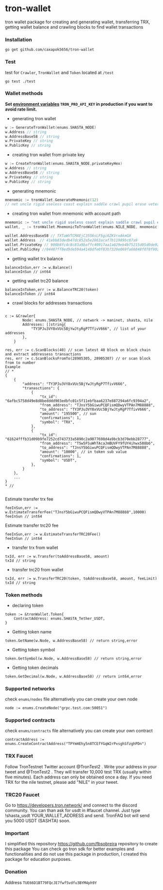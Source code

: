 
# tron-wallet
tron wallet package for creating and generating wallet, transferring TRX, getting wallet balance and crawling blocks to find wallet transactions

### Installation 
```
go get github.com/caxapok5656/tron-wallet
```

### Test
test for `Crawler`, `TronWallet` and `Token` located at `/test`
```
go test ./test
```

### Wallet methods 
**Set [environment variables](https://developers.tron.network/reference/select-network) `TRON_PRO_API_KEY` in production if you want to avoid rate limit.**

- generating tron wallet 
```go
w := GenerateTronWallet(enums.SHASTA_NODE)
w.Address // string 
w.AddressBase58 // string 
w.PrivateKey // string 
w.PublicKey // string 
```
- creating tron wallet from private key 
```go
w := CreateTronWallet(enums.SHASTA_NODE,privateKeyHex)
w.Address // string 
w.AddressBase58 // string 
w.PrivateKey // string 
w.PublicKey // string 
```

- generating mnemonic 
```go
mnenomic := tronWallet.GenerateMnemonic(12)
// net uncle rigid useless coast explain saddle crawl pupil erase veteran slender
```
- creating tron wallet from mnemonic with account path
```go
mnemonic := "net uncle rigid useless coast explain saddle crawl pupil erase veteran slender"
wallet, _ := tronWallet.MnemonicToTronWallet(enums.NILE_NODE, mnemonic, "m/44'/195'/3'/0/1", "")

wallet.AddressBase58 // TXTaWVTCMAEjC35S6sLF5gi6ZKVrxAkmGX
wallet.Address  // 41ebb83dedb47dc852a5e2863acaf7b11989bc07a9
wallet.PrivateKey // 900b8fc4c8c83a9baffc40917aa1a029eb4b75215d05d0de92e365b907f27c22
wallet.PublicKey //04487ff8ed9de594a4148dfe0f83b7320e069fa66848f078f90270b695022c671af47417004b4cdd53487e8def2ebb6fe696fd883e48d68a0ed1bed9a3459f4a01
```

- getting wallet trx balance 
```
balanceInSun,err := w.Balance()
balanceInSun // int64 
```
- getting wallet trc20 balance
```
balanceInToken,err := w.BalanceTRC20(token)
balanceInToken // int64 
```
- crawl blocks for addresses transactions 
```

c := &Crawler{
		Node: enums.SHASTA_NODE, // network -> maninet, shasta, nile
		Addresses: []string{
			"TY3PJu3VY8xVUc5BjYwJtyRgP7TfivV666", // list of your addresses
		},
	}
	
res, err := c.ScanBlocks(40) // scan latest 40 block on block chain and extract addressess transactions 
res, err := c.ScanBlocksFromTo(28905305, 28905307) // or scan block from to number
Example 
// *
{
    {
        "address": "TY3PJu3VY8xVUc5BjYwJtyRgP7TfivV666",
        "tranasctions": {
            {
                "tx_id": "6afbc5758d49e8d8bedddd903edbfc01c5f11ebfbaa6237e887294a6fc9394a2",
                "from_address": "TJnsY5bGiwuPCQFismQDwyVTPAn7M88888",
                "to_address": "TY3PJu3VY8xVUc5BjYwJtyRgP7TfivV666",
                "amount": "195500", // sun
                "confirmations": 1,
                "symbol": "TRX",
            },
            {
                "tx_id": "61624fffb31d09b9fe7252cd743733a5890c2a9077698d4a9bcb3d70ebb28777",
                "from_address": "TSw5FSuWhTAcaJmBUVFY9fUY4ihwx588b6",
                "to_address": "TJnsY5bGiwuPCQFismQDwyVTPAn7M88888",
                "amount": "10000", // in token sub value 
                "confirmations": 1,
                "symbol": "USDT",
            },
        }
    },
    ...
}
* // 
	
```

Estimate transfer trx fee
```
feeInSun,err := w.EstimateTransferFee("TJnsY5bGiwuPCQFismQDwyVTPAn7M88888",10000)
feeInSun // int64
```

Estimate transfer trc20 fee
```
feeInSun,err := w.EstimateTransferTRC20Fee()
feeInSun // int64
```

- transfer trx from wallet 
```
txId, err := w.Transfer(toAddressBase58, amount)
txId // string 
```
- transfer trc20 from wallet
```
txId, err := w.TransferTRC20(token, toAddressBase58, amount, feeLimit)
txId // string 
```

### Token methods 
- declaring token 
```
token := &tronWallet.Token{
    ContractAddress: enums.SHASTA_Tether_USDT,
}
```
- Getting token name 
```
token.GetName(w.Node, w.AddressBase58) // return string,error
``` 
- Getting token symbol
```
token.GetSymbol(w.Node, w.AddressBase58) // return string,error
```
- Getting token decimals 
```
token.GetDecimal(w.Node, w.AddressBase58) // return int64,error
```

### Supported networks
check `enums/nodes` file
alternatively you can create your own node
```
node := enums.CreateNode("grpc.test.com:50051")
```

### Supported contracts
check `enums/contracts` file
alternatively you can create your own contract
```
contractAddress := enums.CreateContractAddress("TPYmHEhy5n8TCEfYGqW2rPxsghSfzghPDn")
```

### TRX Faucet
Follow TronTestnet Twitter account
@TronTest2
.
Write your address in your tweet and
@TronTest2
.
They will transfer 10,000 test TRX (usually within five minutes).
Each address can only be obtained once a day.
If you need TRX for the nile testnet, please add "NILE" in your tweet.

### TRC20 Faucet
Go to https://developers.tron.network/ and connect to the discord community.
You can than ask for usdt in #faucet channel.
Just type !shasta_usdt YOUR_WALLET_ADDRESS and send. TronFAQ bot will send you 5000  USDT (SASHTA) soon.


### Important
I simplified this repository https://github.com/fbsobreira repository to create this package
You can check go tron sdk for better examples and functionalities
and do not use this package in production, I created this package for education purposes.


### Donation
Address `TUE66D1BT79FQcJE7fwf5vdfu3BYM4ph9Y`
